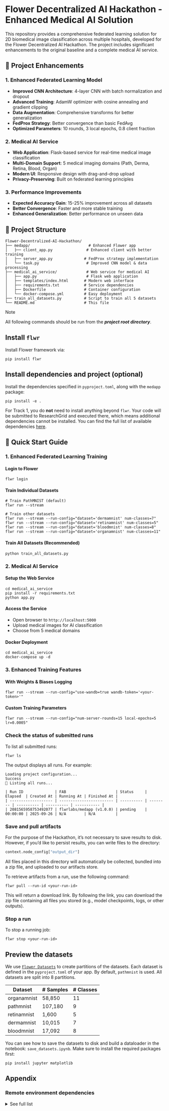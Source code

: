 # Flower Decentralized AI Hackathon - Enhanced Medical AI Solution

This repository provides a comprehensive federated learning solution for 2D biomedical image classification across multiple hospitals, developed for the Flower Decentralized AI Hackathon. The project includes significant enhancements to the original baseline and a complete medical AI service.

## 🚀 Project Enhancements

### 1. Enhanced Federated Learning Model

- **Improved CNN Architecture**: 4-layer CNN with batch normalization and dropout
- **Advanced Training**: AdamW optimizer with cosine annealing and gradient clipping
- **Data Augmentation**: Comprehensive transforms for better generalization
- **FedProx Strategy**: Better convergence than basic FedAvg
- **Optimized Parameters**: 10 rounds, 3 local epochs, 0.8 client fraction

### 2. Medical AI Service

- **Web Application**: Flask-based service for real-time medical image classification
- **Multi-Domain Support**: 5 medical imaging domains (Path, Derma, Retina, Blood, Organ)
- **Modern UI**: Responsive design with drag-and-drop upload
- **Privacy-Preserving**: Built on federated learning principles

### 3. Performance Improvements

- **Expected Accuracy Gain**: 15-25% improvement across all datasets
- **Better Convergence**: Faster and more stable training
- **Enhanced Generalization**: Better performance on unseen data

## 📁 Project Structure

```
Flower-Decentralized-AI-Hackathon/
├── medapp/                          # Enhanced Flower app
│   ├── client_app.py               # Enhanced client with better training
│   ├── server_app.py              # FedProx strategy implementation
│   └── task.py                     # Improved CNN model & data processing
├── medical_ai_service/             # Web service for medical AI
│   ├── app.py                      # Flask web application
│   ├── templates/index.html       # Modern web interface
│   ├── requirements.txt           # Service dependencies
│   ├── Dockerfile                 # Container configuration
│   └── docker-compose.yml         # Easy deployment
├── train_all_datasets.py          # Script to train all 5 datasets
└── README.md                      # This file
```

> [!NOTE]  
> All following commands should be run from the **_project root directory_**.

## Install `flwr`

Install Flower framework via:

```shell
pip install flwr
```

## Install dependencies and project (optional)

Install the dependencies specified in `pyproject.toml`, along with the `medapp` package:

```shell
pip install -e .
```

For Track 1, you do **not** need to install anything beyond `flwr`. Your code will be submitted to ResearchGrid and executed there, which means additional dependencies cannot be installed. You can find the full list of available dependencies [here](#remote-environment-dependencies).

## 🚀 Quick Start Guide

### 1. Enhanced Federated Learning Training

#### Login to Flower

```shell
flwr login
```

#### Train Individual Datasets

```shell
# Train PathMNIST (default)
flwr run --stream

# Train other datasets
flwr run --stream --run-config="dataset='dermamnist' num-classes=7"
flwr run --stream --run-config="dataset='retinamnist' num-classes=5"
flwr run --stream --run-config="dataset='bloodmnist' num-classes=8"
flwr run --stream --run-config="dataset='organamnist' num-classes=11"
```

#### Train All Datasets (Recommended)

```shell
python train_all_datasets.py
```

### 2. Medical AI Service

#### Setup the Web Service

```shell
cd medical_ai_service
pip install -r requirements.txt
python app.py
```

#### Access the Service

- Open browser to `http://localhost:5000`
- Upload medical images for AI classification
- Choose from 5 medical domains

#### Docker Deployment

```shell
cd medical_ai_service
docker-compose up -d
```

### 3. Enhanced Training Features

#### With Weights & Biases Logging

```shell
flwr run --stream --run-config="use-wandb=true wandb-token='<your-token>'"
```

#### Custom Training Parameters

```shell
flwr run --stream --run-config="num-server-rounds=15 local-epochs=5 lr=0.0005"
```

### Check the status of submitted runs

To list all submitted runs:

```shell
flwr ls
```

The output displays all runs. For example:

```shell
Loading project configuration...
Success
📄 Listing all runs...

| Run ID              | FAB                      | Status     | Elapsed  | Created At | Running At | Finished At |
| ------------------- | ------------------------ | ---------- | -------- | ---------- | ---------- | ----------- |
| 2081565958753492077 | flwrlabs/medapp (v1.0.0) | pending    | 00:00:00 | 2025-09-26 | N/A        | N/A         |
```

### Save and pull artifacts

For the purpose of the Hackathon, it’s not necessary to save results to disk. However, if you’d like to persist results, you can write files to the directory:

```python
context.node_config["output_dir"]
```

All files placed in this directory will automatically be collected, bundled into a zip file, and uploaded to our artifacts store.

To retrieve artifacts from a run, use the following command:

```shell
flwr pull --run-id <your-run-id>
```

This will return a download link. By following the link, you can download the zip file containing all files you stored (e.g., model checkpoints, logs, or other outputs).

### Stop a run

To stop a running job:

```shell
flwr stop <your-run-id>
```

## Preview the datasets

We use [`Flower Datasets`](https://flower.ai/docs/datasets/) to create partitions of the datasets. Each dataset is defined in the `pyproject.toml` of your app. By default, `pathmnist` is used. All datasets are split into 8 partitions.

| Dataset     | # Samples | # Classes |
| ----------- | --------- | --------- |
| organamnist | 58,850    | 11        |
| pathmnist   | 107,180   | 9         |
| retinamnist | 1,600     | 5         |
| dermamnist  | 10,015    | 7         |
| bloodmnist  | 17,092    | 8         |

You can see how to save the datasets to disk and build a dataloader in the notebook: `save_datasets.ipynb`. Make sure to install the required packages first:

```shell
pip install jupyter matplotlib
```

## Appendix

### Remote environment dependencies

<details>
  <summary>See full list</summary>

```shell
  aiohappyeyeballs          2.6.1
  aiohttp                   3.12.15
  aiosignal                 1.4.0
  annotated-types           0.7.0
  attrs                     25.3.0
  boto3                     1.40.30
  botocore                  1.40.39
  certifi                   2025.8.3
  cffi                      2.0.0
  charset-normalizer        3.4.3
  click                     8.1.8
  contourpy                 1.3.3
  cryptography              44.0.3
  cycler                    0.12.1
  datasets                  3.1.0
  dill                      0.3.8
  evaluate                  0.4.3
  filelock                  3.13.1
  flwr                      1.23.0
  flwr-datasets             0.5.0
  fonttools                 4.60.0
  frozenlist                1.7.0
  fsspec                    2024.6.1
  gitdb                     4.0.12
  GitPython                 3.1.45
  grpcio                    1.75.0
  grpcio-health-checking    1.62.3
  hf-xet                    1.1.10
  huggingface-hub           0.35.1
  idna                      3.10
  iterators                 0.0.2
  jax                       0.5.3
  jaxlib                    0.5.3
  Jinja2                    3.1.4
  jmespath                  1.0.1
  joblib                    1.5.2
  jsonschema                4.25.1
  jsonschema-specifications 2025.9.1
  kiwisolver                1.4.9
  markdown-it-py            4.0.0
  MarkupSafe                2.1.5
  matplotlib                3.10.6
  mdurl                     0.1.2
  ml_dtypes                 0.5.3
  mpmath                    1.3.0
  msgpack                   1.1.1
  multidict                 6.6.4
  multiprocess              0.70.16
  networkx                  3.3
  numpy                     2.3.3
  opt_einsum                3.4.0
  packaging                 25.0
  pandas                    2.2.3
  pathspec                  0.12.1
  pillow                    11.0.0
  pip                       24.1.2
  platformdirs              4.4.0
  propcache                 0.3.2
  protobuf                  4.25.8
  pyarrow                   21.0.0
  pycparser                 2.23
  pycryptodome              3.23.0
  pydantic                  2.11.9
  pydantic_core             2.33.2
  Pygments                  2.19.2
  pyparsing                 3.2.5
  python-dateutil           2.9.0.post0
  pytz                      2025.2
  PyYAML                    6.0.2
  ray                       2.31.0
  referencing               0.36.2
  regex                     2025.9.18
  requests                  2.32.5
  rich                      13.9.4
  rpds-py                   0.27.1
  s3transfer                0.14.0
  safetensors               0.6.2
  scikit-learn              1.6.1
  scipy                     1.16.2
  seaborn                   0.13.2
  sentry-sdk                2.39.0
  setuptools                70.3.0
  shellingham               1.5.4
  six                       1.17.0
  smmap                     5.0.2
  sympy                     1.13.3
  threadpoolctl             3.6.0
  tokenizers                0.21.4
  tomli                     2.2.1
  tomli_w                   1.2.0
  torch                     2.8.0+cpu
  torchvision               0.23.0+cpu
  tqdm                      4.67.1
  transformers              4.51.1
  typer                     0.12.5
  typing_extensions         4.15.0
  typing-inspection         0.4.1
  tzdata                    2025.2
  urllib3                   2.5.0
  wandb                     0.21.0
  xxhash                    3.5.0
  yarl                      1.20.1
```

</details>
